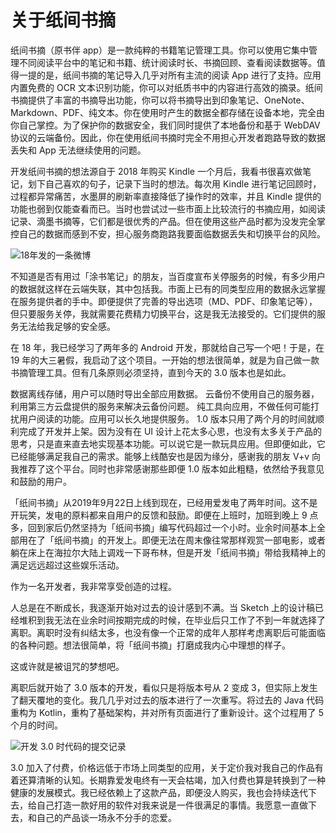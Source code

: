 # 关于纸间书摘

纸间书摘（原书伴 app）是一款纯粹的书籍笔记管理工具。你可以使用它集中管理不同阅读平台中的笔记和书籍、统计阅读时长、书摘回顾、查看阅读数据等。值得一提的是，纸间书摘的笔记导入几乎对所有主流的阅读 App 进行了支持。应用内置免费的 OCR 文本识别功能，你可以对纸质书中的内容进行高效的摘录。纸间书摘提供了丰富的书摘导出功能，你可以将书摘导出到印象笔记、OneNote、Markdown、PDF、纯文本。你在使用时产生的数据全都存储在设备本地，完全由你自己掌控。为了保护你的数据安全，我们同时提供了本地备份和基于 WebDAV 协议的云端备份。因此，你在使用纸间书摘时完全不用担心开发者跑路导致的数据丢失和 App 无法继续使用的问题。

开发纸间书摘的想法源自于 2018 年购买 Kindle 一个月后，我看书很喜欢做笔记，划下自己喜欢的句子，记录下当时的想法。每次用 Kindle 进行笔记回顾时，过程都异常痛苦，水墨屏的刷新率直接降低了操作时的效率，并且 Kindle 提供的功能也弱到仅能查看而已。当时也尝试过一些市面上比较流行的书摘应用，如阅读记录、滴墨书摘等，它们都是很优秀的产品。但在使用这些产品时都为没发完全掌控自己的数据而感到不安，担心服务商跑路我要面临数据丢失和切换平台的风险。

![18年发的一条微博](https://doc-1252413502.cos.ap-nanjing.myqcloud.com/image5.jpg)

不知道是否有用过「涂书笔记」的朋友，当百度宣布关停服务的时候，有多少用户的数据就这样在云端失联，其中包括我。市面上已有的同类型应用的数据永远掌握在服务提供者的手中。即便提供了完善的导出选项（MD、PDF、印象笔记等），但只要服务关停，我就需要花费精力切换平台，这是我无法接受的。它们提供的服务无法给我足够的安全感。

在 18 年，我已经学习了两年多的 Android 开发，那就给自己写一个吧！于是，在 19 年的大三暑假，我启动了这个项目。一开始的想法很简单，就是为自己做一款书摘管理工具。但有几条原则必须坚持，直到今天的 3.0 版本也是如此。

数据离线存储，用户可以随时导出全部应用数据。
云备份不使用自己的服务器，利用第三方云盘提供的服务来解决云备份问题。
纯工具向应用，不做任何可能打扰用户阅读的功能。应用可以长久地提供服务。
1.0 版本只用了两个月的时间就顺利完成了开发并上架。因为没有在 UI 设计上花太多心思，也没有太多关于产品的思考，只是直来直去地实现基本功能。可以说它是一款玩具应用。但即便如此，它已经能够满足我自己的需求。能够上线酷安也是因为缘分，感谢我的朋友 V+v 向我推荐了这个平台。同时也非常感谢那些即便 1.0 版本如此粗糙，依然给予我意见和鼓励的用户。

「纸间书摘」从2019年9月22日上线到现在，已经用爱发电了两年时间。这不是开玩笑，发电的原料都来自用户的反馈和鼓励。即便在上班时，加班到晚上 9 点多，回到家后仍然坚持为「纸间书摘」编写代码超过一个小时。业余时间基本上全部用在了「纸间书摘」的开发上。即便无法在周末像往常那样观赏一部电影，或者躺在床上在海拉尔大陆上调戏一下哥布林，但是开发「纸间书摘」带给我精神上的满足远远超过这些娱乐活动。

作为一名开发者，我非常享受创造的过程。

人总是在不断成长，我逐渐开始对过去的设计感到不满。当 Sketch 上的设计稿已经堆积到我无法在业余时间按期完成的时候，在毕业后只工作了不到一年就选择了离职。离职时没有纠结太多，也没有像一个正常的成年人那样考虑离职后可能面临的各种问题。想法很简单，将「纸间书摘」打磨成我内心中理想的样子。

这或许就是被诅咒的梦想吧。

离职后就开始了 3.0 版本的开发，看似只是将版本号从 2 变成 3，但实际上发生了翻天覆地的变化。我几几乎对过去的版本进行了一次重写。将过去的 Java 代码重构为 Kotlin，重构了基础架构，并对所有页面进行了重新设计。这个过程用了 5 个月的时间。

![开发 3.0 时代码的提交记录](https://doc-1252413502.cos.ap-nanjing.myqcloud.com/image8.png)

3.0 加入了付费，价格远低于市场上同类型的应用，关于定价我对我自己的作品有着还算清晰的认知。长期靠爱发电终有一天会枯竭，加入付费也算是转换到了一种健康的发展模式。我已经依赖上了这款产品，即便没人购买，我也会持续迭代下去，给自己打造一款好用的软件对我来说是一件很满足的事情。我愿意一直做下去，和自己的产品谈一场永不分手的恋爱。